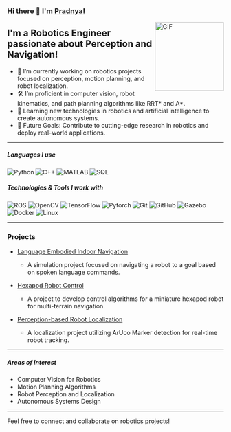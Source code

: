 ### Hi there 👋 I'm [Pradnya!](https://github.com/pradnyas5)

<img align="right" alt="GIF" height="160px" src="https://i.giphy.com/media/v1.Y2lkPTc5MGI3NjExdDVudXQ2aHp6cW51dWc4NjJrbzU4YzlxaTQ5ajRlZjU3am9wdTNvdiZlcD12MV9pbnRlcm5hbF9naWZfYnlfaWQmY3Q9Zw/AvVomHLXVfoLrgmlJX/giphy.gif" />

## I'm a Robotics Engineer passionate about Perception and Navigation!

- 🤖 I’m currently working on robotics projects focused on perception, motion planning, and robot localization.
- 🛠 I’m proficient in computer vision, robot kinematics, and path planning algorithms like RRT\* and A\*.
- 🌱 Learning new technologies in robotics and artificial intelligence to create autonomous systems.
- 🎯 Future Goals: Contribute to cutting-edge research in robotics and deploy real-world applications.

---

##### Languages I use

![Python](https://img.shields.io/badge/-Python-000000?style=flat&logo=python)
![C++](https://img.shields.io/badge/-C++-000000?style=flat&logo=c%2B%2B)
![MATLAB](https://img.shields.io/badge/-MATLAB-000000?style=flat&logo=mathworks)
![SQL](https://img.shields.io/badge/-SQL-000000?style=flat&logo=postgresql)

##### Technologies & Tools I work with

![ROS](https://img.shields.io/badge/-ROS-222222?style=flat&logo=ros&logoColor=white)
![OpenCV](https://img.shields.io/badge/-OpenCV-222222?style=flat&logo=opencv&logoColor=5C3EE8)
![TensorFlow](https://img.shields.io/badge/-TensorFlow-222222?style=flat&logo=tensorflow&logoColor=FF6F00)
![Pytorch](https://img.shields.io/badge/-Pytorch-222222?style=flat&logo=pytorch&logoColor=E04E39)
![Git](https://img.shields.io/badge/-Git-222222?style=flat&logo=git&logoColor=F05032)
![GitHub](https://img.shields.io/badge/-GitHub-222222?style=flat&logo=github&logoColor=181717)
![Gazebo](https://img.shields.io/badge/-Gazebo-222222?style=flat&logo=gazebo)
![Docker](https://img.shields.io/badge/-Docker-222222?style=flat&logo=docker)
![Linux](https://img.shields.io/badge/-Linux-222222?style=flat&logo=linux&logoColor=FCC624)

---

### Projects
- [Language Embodied Indoor Navigation](https://github.com/pradnyas5/Language-Embodied-Navigation-using-Local-and-Global-Planners)
  - A simulation project focused on navigating a robot to a goal based on spoken language commands.
  
- [Hexapod Robot Control](https://github.com/pradnyas5/Hexapod-Robot-Control)
  - A project to develop control algorithms for a miniature hexapod robot for multi-terrain navigation.

- [Perception-based Robot Localization](https://github.com/pradnyas5/Robot-Localization)
  - A localization project utilizing ArUco Marker detection for real-time robot tracking.

---

##### Areas of Interest

- Computer Vision for Robotics
- Motion Planning Algorithms
- Robot Perception and Localization
- Autonomous Systems Design

---

Feel free to connect and collaborate on robotics projects!
